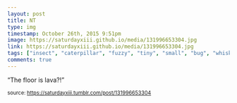 ```yaml
---
layout: post
title: NT
type: img
timestamp: October 26th, 2015 9:51pm
image: https://saturdayxiii.github.io/media/131996653304.jpg
link: https://saturdayxiii.github.io/media/131996653304.jpg
tags: ["insect", "caterpillar", "fuzzy", "tiny", "small", "bug", "whiskers"]
comments: true
---
```


“The floor is lava?!”<br/>
 
  
<small>source: https://saturdayxiii.tumblr.com/post/131996653304</small>